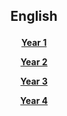 <h2> 
<p align="center">
English
</p>
</h2>

<!--<h3> 
<p align="center">
2018-2019
</p>
</h3>-->

<h4>
<p align="center">
  <a href="https://tangerina-pt.github.io/English/Year1">Year 1</a>
  <br>
</p>
<p align="center">
  <a href="https://tangerina-pt.github.io/English/Year2">Year 2</a>
  <br>
</p>
<p align="center">
  <a href="https://tangerina-pt.github.io/English/Year3">Year 3</a>
  <br>
</p>
<p align="center">
  <a href="https://tangerina-pt.github.io/English/Year4">Year 4</a>
  <br>
</p>
</h4>
